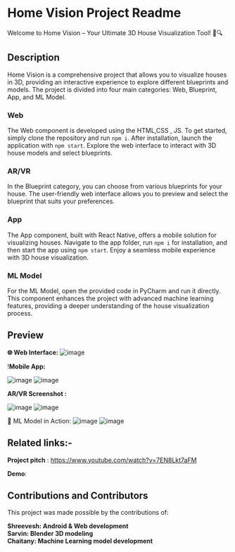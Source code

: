 # Home Vision Project Readme

Welcome to Home Vision – Your Ultimate 3D House Visualization Tool! 🏡🔍

## Description
Home Vision is a comprehensive project that allows you to visualize houses in 3D, providing an interactive experience to explore different blueprints and models. The project is divided into four main categories: Web, Blueprint, App, and ML Model.

### Web

The Web component is developed using the HTML,CSS , JS. To get started, simply clone the repository and run `npm i`. After installation, launch the application with `npm start`. Explore the web interface to interact with 3D house models and select blueprints.

### AR/VR

In the Blueprint category, you can choose from various blueprints for your house. The user-friendly web interface allows you to preview and select the blueprint that suits your preferences.

### App

The App component, built with React Native, offers a mobile solution for visualizing houses. Navigate to the app folder, run `npm i` for installation, and then start the app using `npm start`. Enjoy a seamless mobile experience with 3D house visualization.

### ML Model

For the ML Model, open the provided code in PyCharm and run it directly. This component enhances the project with advanced machine learning features, providing a deeper understanding of the house visualization process.

## Preview

**🌐 Web Interface:**
![image](https://github.com/ShreeveshKumar/Home-Vision/assets/115733778/673e9843-f7af-49b1-a089-2cd28b4d29ce)




!**Mobile App:**

![image](https://github.com/ShreeveshKumar/HOME_VISION/assets/115733778/d5a002db-6a49-4562-85f7-c0280b3d2ec7)    ![image](https://github.com/ShreeveshKumar/HOME_VISION/assets/115733778/3d7c0756-6ec6-42b9-981d-2317df2af2f7)

**AR/VR Screenshot :**

![image](https://github.com/ShreeveshKumar/HOME_VISION/assets/115733778/9ce6d00d-718d-4cb2-97dd-60cdfd5cee6a)          ![image](https://github.com/ShreeveshKumar/HOME_VISION/assets/115733778/c50259e7-a40d-480c-bca5-4502082e4e2e)

🤖 ML Model in Action:
![image](https://github.com/ShreeveshKumar/HOME_VISION/assets/115733778/c65504f7-9dde-40f9-bfc1-38f807681874)              ![image](https://github.com/ShreeveshKumar/HOME_VISION/assets/115733778/3fef9665-6341-4358-8365-263f93121c92)



## Related links:- 
**Project pitch** : https://www.youtube.com/watch?v=7EN8Lkt7aFM


**Demo**:


## Contributions and Contributors
This project was made possible by the contributions of:

**Shreevesh: Android & Web development**   
**Sarvin: Blender 3D modeling**               
**Chaitany: Machine Learning model development**



